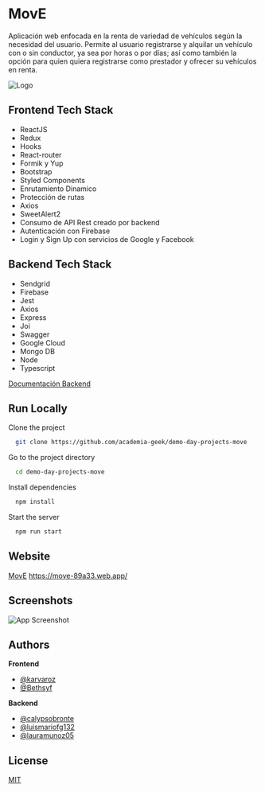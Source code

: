 
# MovE

Aplicación web enfocada en la renta de variedad de vehículos según la necesidad del usuario. Permite al usuario registrarse y alquilar un vehículo con o sin conductor, ya sea por horas o por días; así como también la opción para quien quiera registrarse como prestador y ofrecer su vehículos en renta.


![Logo](https://res.cloudinary.com/dmaviub4l/image/upload/v1653989340/ihrda8sczta1nboafcdq.png)



## Frontend Tech Stack

- ReactJS
- Redux
- Hooks
- React-router
- Formik y Yup
- Bootstrap
- Styled Components
- Enrutamiento Dinamico
- Protección de rutas
- Axios
- SweetAlert2
- Consumo de API Rest creado por backend
- Autenticación con Firebase
- Login y Sign Up con servicios de Google y Facebook

## Backend Tech Stack

- Sendgrid
- Firebase
- Jest
- Axios
- Express
- Joi
- Swagger
- Google Cloud
- Mongo DB
- Node
- Typescript

[Documentación Backend](https://github.com/academia-geek/demo-day-projects-move/tree/server/server)


## Run Locally

Clone the project

```bash
  git clone https://github.com/academia-geek/demo-day-projects-move
```

Go to the project directory

```bash
  cd demo-day-projects-move
```

Install dependencies

```bash
  npm install
```

Start the server

```bash
  npm run start
```

## Website

[MovE](https://move-89a33.web.app/) https://move-89a33.web.app/

## Screenshots

![App Screenshot](https://res.cloudinary.com/karvaroz/image/upload/v1655748498/screenshot_iiom9s.png)


## Authors

**Frontend**
- [@karvaroz](https://www.github.com/karvaroz)
- [@Bethsyf](https://github.com/Bethsyf)

**Backend**
- [@calypsobronte](https://github.com/calypsobronte)
- [@luismariofg132](https://github.com/luismariofg132)
- [@lauramunoz05](https://github.com/lauramunoz05)


## License

[MIT](https://choosealicense.com/licenses/mit/)


